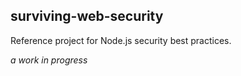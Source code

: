 ## surviving-web-security

Reference project for Node.js security best practices.

*a work in progress*
